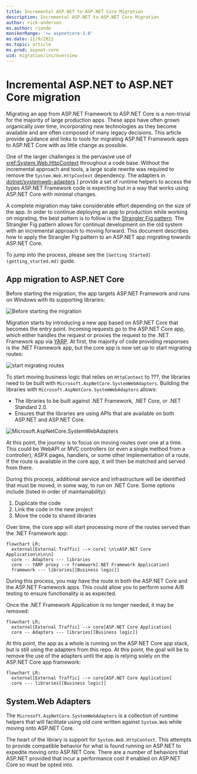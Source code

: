 ```yaml
---
title: Incremental ASP.NET to ASP.NET Core Migration
description: Incremental ASP.NET to ASP.NET Core Migration
author: rick-anderson
ms.author: riande
monikerRange: '>= aspnetcore-1.0'
ms.date: 11/9/2022
ms.topic: article
ms.prod: aspnet-core
uid: migration/inc/overview
---
```


# Incremental ASP.NET to ASP.NET Core migration

Migrating an app from ASP.NET Framework to ASP.NET Core is a non-trivial for the majority of large production apps. These apps have often grown organically over time, incorporating new technologies as they become available and are often composed of many legacy decisions. This article provide guidance and links to tools for migrating ASP.NET Framework apps to ASP.NET Core with as little change as possible.

One of the larger challenges is the pervasive use of <xref:System.Web.HttpContext> throughout a code base. Without the incremental approach and tools, a large scale rewrite was required to remove the `System.Web.HttpContext` dependency. The adapters in [dotnet/systemweb-adapters](https://github.com/dotnet/systemweb-adapters)
] provide a set of runtime helpers to access the types ASP.NET Framework code is expecting but in a way that works using ASP.NET Core with minimal changes.

A complete migration may take considerable effort depending on the size of the app. In order to continue deploying an app to production while working on migrating, the best pattern is to follow is the [Strangler Fig pattern](/azure/architecture/patterns/strangler-fig). The Strangler Fig pattern allows for continual development on the old system with an incremental approach to moving forward. This document describes how to apply the Strangler Fig pattern to an ASP.NET app migrating towards ASP.NET Core.

To jump into the process, please see the `[Getting Started](getting_started.md)` guide.

## App migration to ASP.NET Core

Before starting the migration, the app targets ASP.NET Framework and runs on Windows with its supporting libraries:

![Before starting the migration](~/migration/inc/overview/static/1.png)

Migration starts by introducing a new app based on ASP.NET Core that becomes the entry point. Incoming requests go to the ASP.NET Core app, which either handles the request or proxies the request to the .NET Framework app via [YARP](https://microsoft.github.io/reverse-proxy/). At first, the majority of code providing responses is the .NET Framework app, but the core app is now set up to start migrating routes:

![start migrating routes](~/migration/inc/overview/static/nop.png)

To start moving business logic that relies on `HttpContext` to ???, the libraries need to be built with `Microsoft.AspNetCore.SystemWebAdapters`. Building the libraries with `Microsoft.AspNetCore.SystemWebAdapters` allows:

* The libraries to be built against .NET Framework, .NET Core, or .NET Standard 2.0.
* Ensures that the libraries are using APIs that are available on both ASP.NET and ASP.NET Core.

![Microsoft.AspNetCore.SystemWebAdapters](~/migration/inc/overview/static/sys_adapt.png)

At this point, the journey is to focus on moving routes over one at a time. This could be WebAPI or MVC controllers (or even a single method from a controller), ASPX pages, handlers, or some other implementation of a route. If the route is available in the core app, it will then be matched and served from there.

During this process, additional service and infrastructure will be identified that must be moved, in some way, to run on .NET Core. Some options include (listed in order of maintainability):

1. Duplicate the code
2. Link the code in the new project
3. Move the code to shared libraries

Over time, the core app will start processing more of the routes served than the .NET Framework app:

```mermaid
flowchart LR;
  external[External Traffic] --> core[ \n\nASP.NET Core Application\n\n\n]
  core -- Adapters --- libraries
  core -- YARP proxy --> framework[.NET Framework Application]
  framework --- libraries[[Business logic]]
```

During this process, you may have the route in both the ASP.NET Core and the ASP.NET Framework apps. This could allow you to perform some A/B testing to ensure functionality is as expected.

Once the .NET Framework Application is no longer needed, it may be removed:

```mermaid
flowchart LR;
  external[External Traffic] --> core[ASP.NET Core Application]
  core -- Adapters --- libraries[[Business logic]]
```

At this point, the app as a whole is running on the ASP.NET Core app stack, but is still using the adapters from this repo. At this point, the goal will be to remove the use of the adapters until the app is relying solely on the ASP.NET Core app framework:

```mermaid
flowchart LR;
  external[External Traffic] --> core[ASP.NET Core Application]
  core --- libraries[[Business logic]]
```

## System.Web Adapters

The `Microsoft.AspNetCore.SystemWebAdapters` is a collection of runtime helpers that will facilitate using old core written against `System.Web` while moving onto ASP.NET Core.

The heart of the library is support for `System.Web.HttpContext`. This attempts to provide compatible behavior for what is found running on ASP.NET to expedite moving onto ASP.NET Core. There are a number of behaviors that ASP.NET provided that incur a performance cost if enabled on ASP.NET Core so must be opted into.
<!--
For examples of scenarios where this is useful, see [here](adapters.md).

For guidance around usage, please see [here](usage_guidance.md).
-->